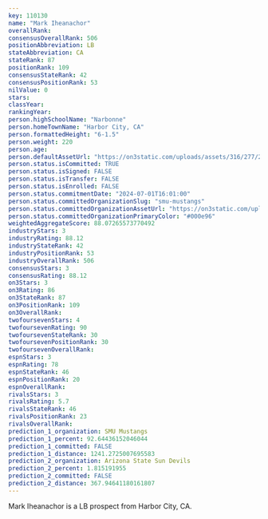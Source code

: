 ```yaml
---
key: 110130
name: "Mark Iheanachor"
overallRank: 
consensusOverallRank: 506
positionAbbreviation: LB
stateAbbreviation: CA
stateRank: 87
positionRank: 109
consensusStateRank: 42
consensusPositionRank: 53
nilValue: 0
stars: 
classYear: 
rankingYear: 
person.highSchoolName: "Narbonne"
person.homeTownName: "Harbor City, CA"
person.formattedHeight: "6-1.5"
person.weight: 220
person.age: 
person.defaultAssetUrl: "https://on3static.com/uploads/assets/316/277/277316.jpg"
person.status.isCommitted: TRUE
person.status.isSigned: FALSE
person.status.isTransfer: FALSE
person.status.isEnrolled: FALSE
person.status.commitmentDate: "2024-07-01T16:01:00"
person.status.committedOrganizationSlug: "smu-mustangs"
person.status.committedOrganizationAssetUrl: "https://on3static.com/uploads/assets/229/150/150229.svg"
person.status.committedOrganizationPrimaryColor: "#000e96"
weightedAggregateScore: 88.07265573770492
industryStars: 3
industryRating: 88.12
industryStateRank: 42
industryPositionRank: 53
industryOverallRank: 506
consensusStars: 3
consensusRating: 88.12
on3Stars: 3
on3Rating: 86
on3StateRank: 87
on3PositionRank: 109
on3OverallRank: 
twofoursevenStars: 4
twofoursevenRating: 90
twofoursevenStateRank: 30
twofoursevenPositionRank: 30
twofoursevenOverallRank: 
espnStars: 3
espnRating: 78
espnStateRank: 46
espnPositionRank: 20
espnOverallRank: 
rivalsStars: 3
rivalsRating: 5.7
rivalsStateRank: 46
rivalsPositionRank: 23
rivalsOverallRank: 
prediction_1_organization: SMU Mustangs
prediction_1_percent: 92.64436152046044
prediction_1_committed: FALSE
prediction_1_distance: 1241.2725007695583
prediction_2_organization: Arizona State Sun Devils
prediction_2_percent: 1.815191955
prediction_2_committed: FALSE
prediction_2_distance: 367.94641180161807
---
```

Mark Iheanachor is a LB prospect from Harbor City, CA.